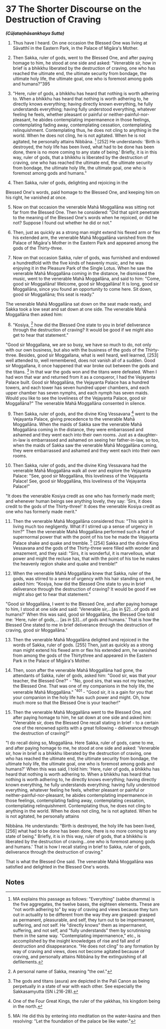 # 37 The Shorter Discourse on the Destruction of Craving
***(Cūḷataṇhāsankhaya Sutta)***

1. Thus have I heard. On one occasion the Blessed One was living at Sāvatthī in the Eastern Park, in the Palace of Migāra's Mother.

2. Then Sakka, ruler of gods, went to the Blessed One, and after paying homage to him, he stood at one side and asked: "Venerable sir, how in brief is a bhikkhu liberated by the destruction of craving, one who has reached the ultimate end, the ultimate security from bondage, the ultimate holy life, the ultimate goal, one who is foremost among gods and humans?"395

3. "Here, ruler of gods, a bhikkhu has heard that nothing is worth adhering to. When a bhikkhu has heard that nothing is worth adhering to, he directly knows everything; having directly known everything, he fully understands everything; having fully understood everything, whatever feeling he feels, whether pleasant or painful or neither-painful-nor-pleasant, he abides contemplating impermanence in those feelings, contemplating fading away, contemplating cessation, contemplating relinquishment. Contemplating thus, he does not cling to anything in the world. When he does not cling, he is not agitated. When he is not agitated, he personally attains Nibbāna. [^396] [252] He understands: 'Birth is destroyed, the holy life has been lived, what had to be done has been done, there is no more coming to any state of being.' Briefly, it is in this way, ruler of gods, that a bhikkhu is liberated by the destruction of craving, one who has reached the ultimate end, the ultimate security from bondage, the ultimate holy life, the ultimate goal, one who is foremost among gods and humans."

4. Then Sakka, ruler of gods, delighting and rejoicing in the

Blessed One's words, paid homage to the Blessed One, and keeping him on his right, he vanished at once.

5. Now on that occasion the venerable Mahā Moggallāna was sitting not far from the Blessed One. Then he considered: "Did that spirit penetrate to the meaning of the Blessed One's words when he rejoiced, or did he not? Suppose I found out whether he did or not."

6. Then, just as quickly as a strong man might extend his flexed arm or flex his extended arm, the venerable Mahā Moggallāna vanished from the Palace of Migāra's Mother in the Eastern Park and appeared among the gods of the Thirty-three.

7. Now on that occasion Sakka, ruler of gods, was furnished and endowed a hundredfold with the five kinds of heavenly music, and he was enjoying it in the Pleasure Park of the Single Lotus. When he saw the venerable Mahā Moggallāna coming in the distance, he dismissed the music, went to the venerable Mahā Moggallāna, and said to him: "Come, good sir Moggallāna! Welcome, good sir Moggallāna! It is long, good sir Moggallāna, since you found an opportunity to come here. Sit down, good sir Moggallāna; this seat is ready."

The venerable Mahā Moggallāna sat down on the seat made ready, and Sakka took a low seat and sat down at one side. The venerable Mahā Moggallāna then asked him:

8. "Kosiya, [^397] how did the Blessed One state to you in brief deliverance through the destruction of craving? It would be good if we might also get to hear that statement."

"Good sir Moggallana, we are so busy, we have so much to do, not only with our own business, but also with the business of the gods of the Thirty-three. Besides, good sir Moggallana, what is well heard, well learned, [253] well attended to, well remembered, does not vanish all of a sudden. Good sir Moggallana, it once happened that war broke out between the gods and the titans. [^398] In that war the gods won and the titans were defeated. When I had won that war and returned from it as a conqueror, I had the Vejayanta Palace built. Good sir Moggallāna, the Vejayanta Palace has a hundred towers, and each tower has seven hundred upper chambers, and each upper chamber has seven nymphs, and each nymph has seven maids. Would you like to see the loveliness of the Vejayanta Palace,
good sir Moggallāna?" The venerable Mahā Moggallāna consented in silence.

9. Then Sakka, ruler of gods, and the divine King Vessavana [^399] went to the Vejayanta Palace, giving precedence to the venerable Mahā Moggallāna. When the maids of Sakka saw the venerable Mahā Moggallāna coming in the distance, they were embarrassed and ashamed and they went each into their own rooms. Just as a daughter-in-law is embarrassed and ashamed on seeing her father-in-law, so too, when the maids of Sakka saw the venerable Mahā Moggallāna coming, they were embarrassed and ashamed and they went each into their own rooms.

10. Then Sakka, ruler of gods, and the divine King Vessavana had the venerable Mahā Moggallāna walk all over and explore the Vejayanta Palace: "See, good sir Moggallāna, this loveliness of the Vejayanta Palace! See, good sir Moggallāna, this loveliness of the Vejayanta Palace!"

"It does the venerable Kosiya credit as one who has formerly made merit; and whenever human beings see anything lovely, they say: 'Sirs, it does credit to the gods of the Thirty-three!' It does the venerable Kosiya credit as one who has formerly made merit."

11. Then the venerable Mahā Moggallāna considered thus: "This spirit is living much too negligently. What if I stirred up a sense of urgency in him?" Then the venerable Mahā Moggallāna performed such a feat of supernormal power that with the point of his toe he made the Vejayanta Palace shake and quake and tremble. [^400] [254] Sakka and the divine King Vessavana and the gods of the Thirty-three were filled with wonder and amazement, and they said: "Sirs, it is wonderful, it is marvellous, what power and might the recluse has, that with the point of his toe he makes the heavenly region shake and quake and tremble!"

12. When the venerable Mahā Moggallāna knew that Sakka, ruler of the gods, was stirred to a sense of urgency with his hair standing on end, he asked him: "Kosiya, how did the Blessed One state to you in brief deliverance through the destruction of craving? It would be good if we might also get to hear that statement."

"Good sir Moggallāna, I went to the Blessed One, and after paying homage to him, I stood at one side and said: 'Venerable sir,...[as in §2]...of gods and humans?' When this was said, good
sir Moggallāna, the Blessed One told me: 'Here, ruler of gods,... [as in §3]...of gods and humans.' That is how the Blessed One stated to me in brief deliverance through the destruction of craving, good sir Moggallāna."

13. Then the venerable Mahā Moggallāna delighted and rejoiced in the words of Sakka, ruler of gods. [255] Then, just as quickly as a strong man might extend his flexed arm or flex his extended arm, he vanished from among the gods of the Thirtythree and appeared in the Eastern Park in the Palace of Migāra's Mother.

14. Then, soon after the venerable Mahā Moggallāna had gone, the attendants of Sakka, ruler of gods, asked him: "Good sir, was that your teacher, the Blessed One?" - "No, good sirs, that was not my teacher, the Blessed One. That was one of my companions in the holy life, the venerable Mahā Moggallāna." ${ }^{\text {"401 }}$ - "Good sir, it is a gain for you that your companion in the holy life has such power and might. Oh, how much more so that the Blessed One is your teacher!"

15. Then the venerable Mahā Moggallāna went to the Blessed One, and after paying homage to him, he sat down at one side and asked him: "Venerable sir, does the Blessed One recall stating in brief - to a certain one of the renowned spirits with a great following - deliverance through the destruction of craving?"

"I do recall doing so, Moggallāna. Here Sakka, ruler of gods, came to me, and after paying homage to me, he stood at one side and asked: 'Venerable sir, how in brief is a bhikkhu liberated by the destruction of craving, one who has reached the ultimate end, the ultimate security from bondage, the ultimate holy life, the ultimate goal, one who is foremost among gods and humans?' When this was said, I told him: 'Here, ruler of gods, a bhikkhu has heard that nothing is worth adhering to. When a bhikkhu has heard that nothing is worth adhering to, he directly knows everything; having directly known everything, he fully understands everything; having fully understood everything, whatever feeling he feels, whether pleasant or painful or neither-painful-nor-pleasant, he abides contemplating impermanence in those feelings, contemplating fading away, contemplating cessation, contemplating relinquishment. Contemplating thus, he does not cling to anything in the world. When he does not cling, he is not agitated. When he is not agitated, he personally attains

Nibbāna. He understands: "Birth is destroyed, the holy life has been lived, [256] what had to be done has been done, there is no more coming to any state of being." Briefly, it is in this way, ruler of gods, that a bhikkhu is liberated by the destruction of craving...one who is foremost among gods and humans.' That is how I recall stating in brief to Sakka, ruler of gods, deliverance through the destruction of craving."

That is what the Blessed One said. The venerable Mahā Moggallāna was satisfied and delighted in the Blessed One's words.

## Notes

[^395]: MA: Sakka asks about the preliminary practice of the arahant bhikkhu, by which he becomes liberated by the destruction of craving.

[^396]: MA explains this passage as follows: "Everything" (sabbe dhamma) is the five aggregates, the twelve bases, the eighteen elements. These are "not worth adhering to" by way of craving and views because they turn out in actuality to be different from the way they are grasped: grasped as permanent, pleasurable, and self, they turn out to be impermanent, suffering, and not self. He "directly knows" them as impermanent, suffering, and not self, and "fully understands" them by scrutinising them in the same way. "Contemplating impermanence," etc., is accomplished by the insight knowledges of rise and fall and of destruction and disappearance. "He does not cling" to any formation by way of craving and views, does not become agitated because of craving, and personally attains Nibbāna by the extinguishing of all defilements.

[^397]: A personal name of Sakka, meaning "the owl."

[^398]: The gods and titans (asura) are depicted in the Pali Canon as being perpetually in a state of war with each other. See especially the Sakkasamyutta (SN i.216-28).

[^399]: One of the Four Great Kings, the ruler of the yakkhas, his kingdom being in the north.

[^400]: MA: He did this by entering into meditation on the water-kasina and then resolving: "Let the foundation of the palace be like water."

[^401]: Sakka can refer to Ven. Mahā Moggallāna as a "companion in the holy life" because he himself had earlier attained to stream-entry (DN 21.2.10/ii.289) and was thus a noble disciple bound for the same deliverance that Mahā Moggallāna had already achieved.


